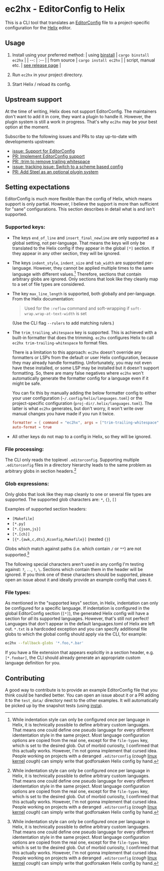 # ec2hx - EditorConfig to Helix

This is a CLI tool that translates an [EditorConfig] file to a project-specific configuration for the [Helix] editor.

## Usage

1. Install using your preferred method:
   | using [binstall](https://github.com/cargo-bins/cargo-binstall) | `cargo binstall ec2hx` |
   | --: | :-- |
   | from source | `cargo install ec2hx` |
   | script, manual etc. | [see release page](https://github.com/senekor/ec2hx/releases/latest) |

2. Run `ec2hx` in your project directory.

3. Start Helix / reload its config.

## Upstream support

At the time of writing, Helix does not support EditorConfig.
The maintainers don't want to add it in core, they want a plugin to handle it.
However, the plugin system is still a work in progress.
That's why `ec2hx` may be your best option at the moment.

Subscribe to the following issues and PRs to stay up-to-date with developments upstream:
- [issue: Support for EditorConfig](https://github.com/helix-editor/helix/issues/279)
- [PR: Implement EditorConfig support](https://github.com/helix-editor/helix/pull/1777)
- [PR: :trim to remove trailing whitespace](https://github.com/helix-editor/helix/pull/8366)
- [issue: tracking issue: Switch to a scheme based config](https://github.com/helix-editor/helix/issues/10389)
- [PR: Add Steel as an optional plugin system](https://github.com/helix-editor/helix/pull/8675)

## Setting expectations

EditorConfig is much more flexible than the config of Helix, which means support is only partial.
However, I believe the support is more than sufficient for "sane" configurations.
This section describes in detail what is and isn't supported.

### Supported keys:

- The keys `end_of_line` and `insert_final_newline` are only supported as a global setting, not per-language.
  That means the keys will only be translated to the Helix config if they appear in the global `[*]` section.
  If they appear in any other section, they will be ignored.

- The keys `indent_style`, `indent_size` and `tab_width` are supported per-language.
  However, they cannot be applied multiple times to the same language with different values.[^1]
  Therefore, sections that contain arbitrary globs are ignored.
  Only sections that look like they cleanly map to a set of file types are considered.

- The key `max_line_length` is supported, both globally and per-language.
  From the Helix documentation:

  > Used for the `:reflow` command and soft-wrapping if `soft-wrap.wrap-at-text-width` is set

  (Use the CLI flag `--rulers` to add matching rulers.)

- The `trim_trailing_whitespace` key is supported.
  This is achieved with a built-in formatter that does the trimming.
  `ec2hx` configures Helix to call `ec2hx trim-trailing-whitespace` to format files.

  There is a limitation to this approach:
  `ec2hx` doesn't override any formatters or LSPs from the default or user Helix configuration, because they may already handle formatting.
  Unfortunately, you may not even have these installed, or some LSP may be installed but it doesn't support formatting.
  So, there are many false negatives where `ec2hx` won't automatically generate the formatter config for a language even if it might be safe.

  You can fix this by manually adding the below formatter config to either your user configuration (`~/.config/helix/languages.toml`) or the project-specific configuration (`proj-dir/.helix/languages.toml`).
  The latter is what `ec2hx` generates, but don't worry, it won't write over manual changes you have made if you run it twice.

  ```toml
  formatter = { command = "ec2hx", args = ["trim-trailing-whitespace"] }
  auto-format = true
  ```

- All other keys do not map to a config in Helix, so they will be ignored.

### File processing:

The CLI only reads the toplevel `.editorconfig`.
Supporting multiple `.editorconfig` files in a directory hierarchy leads to the same problem as arbitrary globs in section headers.[^1]

### Glob expressions:

Only globs that look like they map cleanly to one or several file types are supported.
The supported glob characters are: `*`, `{}`, `[]`

Examples of supported section headers:
- `[Makefile]`
- `[*.py]`
- `[*.{json,js}]`
- `[*.[ch]]`
- `[{*.{awk,c,dts},Kconfig,Makefile}]` (nested `{}`)

Globs which match against paths (i.e. which contain `/` or `**`) are not supported.[^1]

The following special characters aren't used in any config I'm testing against: `?`, `..`, `!`, `\`.
Sections which contain them in the header will be ignored.
If you think one of these characters should be supported, please open an issue about it and ideally provide an example config that uses it.

### File types:

As mentioned in the "supported keys" section, in Helix, indentation can only be configured for a specific language.
If indentation is configured in the global EditorConfig section (`[*]`), the generated Helix config will have a section for _all_ its supported languages.
However, that's still not perfect!
Languages that don't appear in the default languages.toml of Helix are left out.
`*.txt` is a hardcoded exception and you can specify additional file globs to which the global config should apply via the CLI, for example:
```sh
ec2hx --fallback-globs '*.foo,*.bar'
```

If you have a file extension that appears explicitly in a section header, e.g. `[*.foobar]`, the CLI should already generate an appropriate custom language definition for you.

## Contributing

A good way to contribute is to provide an example EditorConfig file that you think could be handled better.
You can open an issue about it or a PR adding it to the `test_data/` directory next to the other examples.
It will automatically be picked up by the snapshot tests (using [insta](https://insta.rs/)).

[^1]: While indentation style can only be configured once per language in Helix, it is technically possible to define arbitrary custom languages.
      That means one could define one pseudo language for every different idententation style in the same project.
      Most language configuration options are copied from the real one, except for the `file-types` key, which is set to the desired glob.
      Out of morbid curiosity, I confirmed that this actually works.
      However, I'm not gonna implement that cursed idea.
      People working on projects with a deranged `.editorconfig` (_cough_ [linux kernel](https://github.com/torvalds/linux/blob/7da9dfdd5a3dbfd3d2450d9c6a3d1d699d625c43/.editorconfig) _cough_) can simply write that godforsaken Helix config by hand.

[EditorConfig]: https://editorconfig.org/
[Helix]: https://helix-editor.com/
